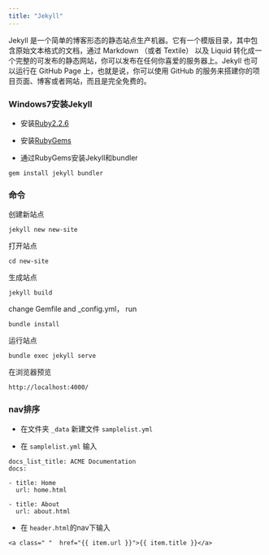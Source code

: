 ```yaml
---
title: "Jekyll"
---
```


Jekyll 是一个简单的博客形态的静态站点生产机器。它有一个模版目录，其中包含原始文本格式的文档，通过 Markdown （或者 Textile） 以及 Liquid 转化成一个完整的可发布的静态网站，你可以发布在任何你喜爱的服务器上。Jekyll 也可以运行在 GitHub Page 上，也就是说，你可以使用 GitHub 的服务来搭建你的项目页面、博客或者网站，而且是完全免费的。  

### Windows7安装Jekyll

- 安装[Ruby2.2.6](https://rubyinstaller.org/downloads/)

- 安装[RubyGems](https://rubygems.org/pages/download)

- 通过RubyGems安装Jekyll和bundler

```
gem install jekyll bundler
```  


### 命令

创建新站点

```
jekyll new new-site
```

打开站点

```
cd new-site
```

生成站点

```
jekyll build
```

change Gemfile and _config.yml，  run

```
bundle install
```

运行站点

```
bundle exec jekyll serve
```

在浏览器预览

```
http://localhost:4000/
```

### nav排序
- 在文件夹 `_data` 新建文件 `samplelist.yml`

- 在 `samplelist.yml` 输入

```
docs_list_title: ACME Documentation
docs:

- title: Home
  url: home.html

- title: About
  url: about.html
```

- 在 `header.html`的nav下输入

```
<a class=" "  href="{{ item.url }}">{{ item.title }}</a>
```